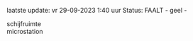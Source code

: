laatste update: 
vr 29-09-2023  1:40   uur 
Status: FAALT - geel - 
<div class="service Y">schijfruimte</div><div class="service Y">microstation</div>